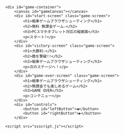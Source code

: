 <!DOCTYPE HTML PUBLIC "-//W3C//DTD HTML 4.01 Transitional//EN">
<html dir="ltr" lang="ja">
    <head>
        <meta http-equiv="Content-Type" content="text/html; charset=UTF-8">
<meta name="description" content="戦車ゲームブラウザシューティング無料PCスマホタブレット対応の縦画面です。">
        <meta name="keywords" content="戦車,ゲーム,ブラウザ,シューティング,無料">
        <meta http-equiv="Content-Style-Type" content="text/css">
        <meta http-equiv="Content-Script-Type" content="text/javascript">
    <meta name="viewport" content="width=device-width, initial-scale=1.0, viewport-fit=cover">
    <link rel="stylesheet" href="ssstyle.css">
        <title>戦車ゲームブラウザシューティング</title>
  </head>
    <body>


    <div id="game-container">
        <canvas id="gameCanvas"></canvas>
        <div id="start-screen" class="game-screen">
            <h1>戦車ゲームブラウザシューティング</h1>
            <h2>無料 無課金ゲーム☆</h2>
            <h3>PCスマホタブレット対応の縦画面</h3>
            <p>スタート!</p>
        </div>
        <div id="victory-screen" class="game-screen">
            <h1>大勝利☆</h1>
            <h2>敵を撃破!!</h2>
            <h3>戦車ゲームブラウザシューティング</h3>
            <p>次のステージへ！</p>
        </div>
        <div id="game-over-screen" class="game-screen">
            <h1>戦車ゲームブラウザシューティング</h1>
            <h2>無課金でも楽しめるゲーム</h2>
            <h3>GAME OVER</h3>
            <p>コンテニュー</p>
        </div>
        <div id="controls">
            <button id="leftButton">◀</button>
            <button id="rightButton">▶</button>
        </div>

    <script src="ssscript.js"></script>
</div>
    </body>
</html>